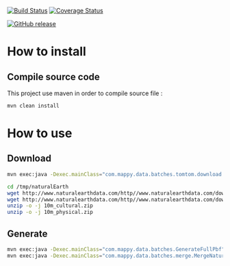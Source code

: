 [![Build Status](https://travis-ci.org/Mappy/fpm.svg?branch=master)](https://travis-ci.org/Mappy/fpm)
[![Coverage Status](https://coveralls.io/repos/github/Mappy/fpm/badge.svg?branch=master)](https://coveralls.io/github/Mappy/fpm?branch=master)

[![GitHub release](https://img.shields.io/github/release/mappy/fpm.svg)]()

# How to install

## Compile source code

This project use maven in order to compile source file :

```bash
mvn clean install
```

# How to use
 
## Download

```bash
mvn exec:java -Dexec.mainClass="com.mappy.data.batches.tomtom.download.TomtomDownloader" -Dexec.args="/tmp/tomtomfiles 2016_09 yourLogin yourPassword"

cd /tmp/naturalEarth
wget http://www.naturalearthdata.com/http//www.naturalearthdata.com/download/10m/cultural/10m_cultural.zip
wget http://www.naturalearthdata.com/http//www.naturalearthdata.com/download/10m/physical/10m_physical.zip
unzip -o -j 10m_cultural.zip
unzip -o -j 10m_physical.zip
```
## Generate
```bash
mvn exec:java -Dexec.mainClass="com.mappy.data.batches.GenerateFullPbf" -Dexec.args="Belgique,Luxembourg /tmp/tomtomfiles /tmp/data Europe.osm.pbf 2"
mvn exec:java -Dexec.mainClass="com.mappy.data.batches.merge.MergeNaturalEarthTomtom" -Dexec.args="/tmp/naturalEarth /tmp/data"
```